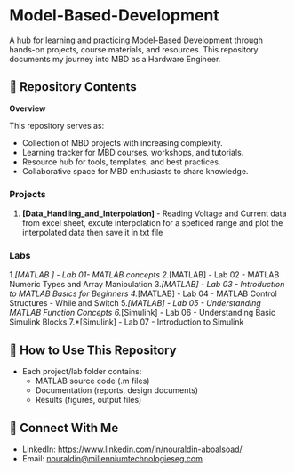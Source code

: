 # Model-Based-Development
A hub for learning and practicing Model-Based Development through hands-on projects, course materials, and resources. This repository documents my journey into MBD as a Hardware Engineer. 




## 📂 Repository Contents
**Overview**

This repository serves as:
* Collection of MBD projects with increasing complexity.
* Learning tracker for MBD courses, workshops, and tutorials.
* Resource hub for tools, templates, and best practices.
* Collaborative space for MBD enthusiasts to share knowledge.


  
### Projects
1. **[Data_Handling_and_Interpolation]** - Reading Voltage and Current data from excel sheet, excute interpolation for a speficed range and plot the interpolated data then save it in txt file


### Labs
1.*[MATLAB ] - Lab 01- MATLAB concepts
2.*[MATLAB] - Lab 02 - MATLAB Numeric Types and Array Manipulation
3.*[MATLAB] - Lab 03 - Introduction to MATLAB Basics for Beginners
4.*[MATLAB] - Lab 04 - MATLAB Control Structures - While and Switch
5.*[MATLAB] - Lab 05 - Understanding MATLAB Function Concepts
6.*[Simulink] - Lab 06 - Understanding Basic Simulink Blocks
7.*[Simulink] - Lab 07 - Introduction to Simulink

## 🚀 How to Use This Repository
- Each project/lab folder contains:
  - MATLAB source code (.m files)
  - Documentation (reports, design documents)
  - Results (figures, output files)

## 🔗 Connect With Me
- LinkedIn: https://www.linkedin.com/in/nouraldin-aboalsoad/
- Email: nouraldin@millenniumtechnologieseg.com
